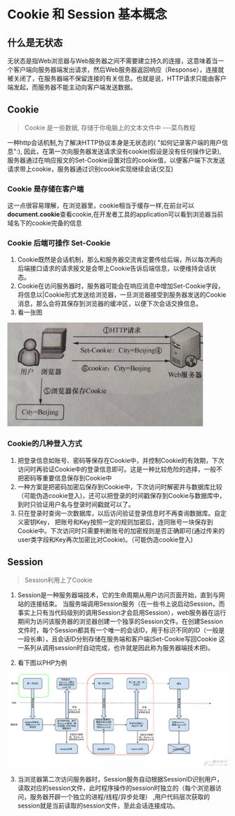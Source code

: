 # Cookie 和 Session 基本概念

## 什么是无状态
无状态是指Web浏览器与Web服务器之间不需要建立持久的连接，这意味着当一个客户端向服务器端发出请求，然后Web服务器返回响应（Response），连接就被关闭了，在服务器端不保留连接的有关信息。也就是说，HTTP请求只能由客户端发起，而服务器不能主动向客户端发送数据。

## Cookie
> Cookie 是一些数据, 存储于你电脑上的文本文件中 ---菜鸟教程

一种http会话机制,为了解决HTTP协议本身是无状态的( "如何记录客户端的用户信息":), 因此，在第一次向服务器发送请求没有cookie(假设是没有任何操作记录), 服务器通过在响应报文的Set-Cookie设置对应的cookie值，以便客户端下次发送请求带上cookie，服务器通过识别cookie实现继续会话(交互)


### Cookie 是存储在客户端
这一点很容易理解，在浏览器里，cookie相当于缓存一样,在前台可以**document.cookie**查看cookie,在开发者工具的application可以看到浏览器当前域名下的cookie完备的信息

### Cookie 后端可操作 Set-Cookie
1. Cookie既然是会话机制，那么和服务器交流肯定要传给后端，所以每次再向后端接口请求的请求报文是会带上Cookie告诉后端信息，以便维持会话状态。
2. Cookie在访问服务器时，服务器可能会在响应消息中增加Set-Cookie字段，将信息以|Cookie形式发送给浏览器，一旦浏览器接受到服务器发送的Cookie消息，那么会将其保存到浏览器的缓冲区，以便下次会话交换信息。
3. 看一张图   
<img src="./IMAGES/cookie.png">

### Cookie的几种登入方式
1. 把登录信息如账号、密码等保存在Cookie中，并控制Cookie的有效期，下次访问时再验证Cookie中的登录信息即可。这是一种比较危险的选择，一般不把密码等重要信息保存到Cookie中
2. 一种方案是把密码加密后保存到Cookie中，下次访问时解密并与数据库比较（可能伪造cookie登入)，还可以把登录的时间戳保存到Cookie与数据库中，到时只验证用户名与登录时间戳就可以了。
3. 只在登录时查询一次数据库，以后访问验证登录信息时不再查询数据库。自定义密钥Key，
把账号和Key按照一定的规则加密后，连同账号一块保存到Cookie中。下次访问时只需要判断账号的加密规则是否正确即可(通过传来的user类字段和Key再次加密比对Cookie)。（可能伪造cookie登入)

## Session
> Session利用上了Cookie   

1. Session是一种服务器端技术，它的生命周期从用户访问页面开始，直到与网站的连接结束。
当服务端调用Session服务（在一些书上说启动Session，而事实上只有当代码级别的调用Session才会启用Session），web服务器在运行期间为访问该服务器的浏览器创建一个独享的Session文件。在创建Session文件时，每个Session都具有一个唯一的会话ID，用于标识不同的ID（一般是一段长串），且会话ID分别存储在服务端和客户端(Set-Cookie写回Cookie 这一系列从调用session时自动完成，也许就是因此称为服务器端技术把)。

2. 看下图以PHP为例
<img src="./IMAGES/session.png">

3. 当浏览器第二次访问服务器时，Session服务自动根据SessionID识别用户，读取对应的session文件，此时程序操作的session时独立的（每个浏览器访问，服务器开辟一个独立的进程/线程/异步处理）
,用户代码层次获取的session就是当前读取的session文件，至此会话连接成功。